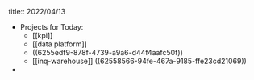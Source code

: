 title:: 2022/04/13

- Projects for Today:
	- [[kpi]]
	- [[data platform]]
	- ((6255edf9-878f-4739-a9a6-d44f4aafc50f))
	- [[inq-warehouse]] ((62558566-94fe-467a-9185-ffe23cd21069))
-